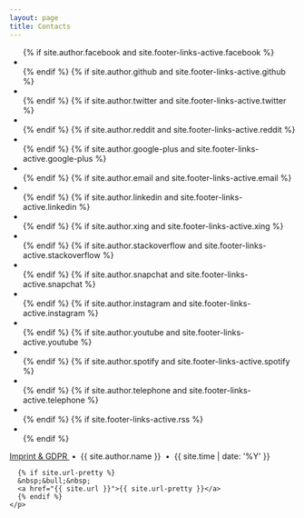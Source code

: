```yaml
---
layout: page
title: Contacts
---
```


<div class="row">
<div class="col-lg-8 col-lg-offset-2 col-md-10 col-md-offset-1">
<ul class="list-inline text-center footer-links">
  {% if site.author.facebook and site.footer-links-active.facebook %}
  <li>
    <a href="https://www.facebook.com/{{ site.author.facebook }}" title="Facebook">
      <span class="fa-stack fa-lg">
	<i class="fa fa-circle fa-stack-2x"></i>
	<i class="fa fa-facebook fa-stack-1x fa-inverse"></i>
      </span>
    </a>
  </li>
  {% endif %}
  {% if site.author.github and site.footer-links-active.github %}
  <li>
    <a href="https://github.com/{{ site.author.github }}" title="GitHub">
      <span class="fa-stack fa-lg">
	<i class="fa fa-circle fa-stack-2x"></i>
	<i class="fa fa-github fa-stack-1x fa-inverse"></i>
      </span>
    </a>
  </li>
  {% endif %}
	  {% if site.author.twitter and site.footer-links-active.twitter %}
  <li>
    <a href="https://twitter.com/{{ site.author.twitter }}" title="Twitter">
      <span class="fa-stack fa-lg">
	<i class="fa fa-circle fa-stack-2x"></i>
	<i class="fa fa-twitter fa-stack-1x fa-inverse"></i>
      </span>
    </a>
  </li>
  {% endif %}
  {% if site.author.reddit and site.footer-links-active.reddit %}
  <li>
    <a href="https://reddit.com/u/{{ site.author.reddit }}" title="Reddit">
      <span class="fa-stack fa-lg">
	<i class="fa fa-circle fa-stack-2x"></i>
	<i class="fa fa-reddit fa-stack-1x fa-inverse"></i>
      </span>
    </a>
  </li>
  {% endif %}
{% if site.author.google-plus and site.footer-links-active.google-plus %}
  <li>
    <a href="https://plus.google.com/{{ site.author.google-plus }}" title="Google+">
      <span class="fa-stack fa-lg">
	<i class="fa fa-circle fa-stack-2x"></i>
	<i class="fa fa-google-plus fa-stack-1x fa-inverse"></i>
      </span>
    </a>
  </li>
  {% endif %}
	  {% if site.author.email and site.footer-links-active.email %}
  <li>
    <a href="mailto:{{ site.author.email }}" title="Email me">
      <span class="fa-stack fa-lg">
	<i class="fa fa-circle fa-stack-2x"></i>
	<i class="fa fa-envelope fa-stack-1x fa-inverse"></i>
      </span>
    </a>
  </li>
  {% endif %}
	  {% if site.author.linkedin and site.footer-links-active.linkedin %}
  <li>
    <a href="https://linkedin.com/in/{{ site.author.linkedin }}" title="LinkedIn">
      <span class="fa-stack fa-lg">
	<i class="fa fa-circle fa-stack-2x"></i>
	<i class="fa fa-linkedin fa-stack-1x fa-inverse"></i>
      </span>
    </a>
  </li>
  {% endif %}
	  {% if site.author.xing and site.footer-links-active.xing %}
  <li>
    <a href="https://www.xing.com/profile/{{ site.author.xing }}" title="Xing">
      <span class="fa-stack fa-lg">
	<i class="fa fa-circle fa-stack-2x"></i>
	<i class="fa fa-xing fa-stack-1x fa-inverse"></i>
      </span>
    </a>
  </li>
  {% endif %}
	  {% if site.author.stackoverflow and site.footer-links-active.stackoverflow %}
  <li>
    <a href="https://stackoverflow.com/users/{{ site.author.stackoverflow }}" title="StackOverflow">
      <span class="fa-stack fa-lg">
	<i class="fa fa-circle fa-stack-2x"></i>
	<i class="fa fa-stack-overflow fa-stack-1x fa-inverse"></i>
      </span>
    </a>
  </li>
  {% endif %}
{% if site.author.snapchat and site.footer-links-active.snapchat %}
  <li>
    <a href="https://www.snapchat.com/add/{{ site.author.snapchat }}" title="Snapchat">
      <span class="fa-stack fa-lg">
	<i class="fa fa-circle fa-stack-2x"></i>
	<i class="fa fa-snapchat-ghost fa-stack-1x fa-inverse"></i>
      </span>
    </a>
  </li>
  {% endif %}
{% if site.author.instagram and site.footer-links-active.instagram %}
  <li>
    <a href="https://www.instagram.com/{{ site.author.instagram }}" title="Instagram">
      <span class="fa-stack fa-lg">
	<i class="fa fa-circle fa-stack-2x"></i>
	<i class="fa fa-instagram fa-stack-1x fa-inverse"></i>
      </span>
    </a>
  </li>
  {% endif %}
{% if site.author.youtube and site.footer-links-active.youtube %}
  <li>
    <a href="https://www.youtube.com/{{ site.author.youtube }}" title="YouTube">
      <span class="fa-stack fa-lg">
	<i class="fa fa-circle fa-stack-2x"></i>
	<i class="fa fa-youtube fa-stack-1x fa-inverse"></i>
      </span>
    </a>
  </li>
  {% endif %}
{% if site.author.spotify and site.footer-links-active.spotify %}
  <li>
    <a href="https://open.spotify.com/user/{{ site.author.spotify }}" title="Spotify">
      <span class="fa-stack fa-lg">
	<i class="fa fa-circle fa-stack-2x"></i>
	<i class="fa fa-spotify fa-stack-1x fa-inverse"></i>
      </span>
    </a>
  </li>
{% endif %}
{% if site.author.telephone and site.footer-links-active.telephone %}
  <li>
    <a href="tel:{{ site.author.telephone }}" title="Phone">
      <span class="fa-stack fa-lg">
	<i class="fa fa-circle fa-stack-2x"></i>
	<i class="fa fa-phone fa-stack-1x fa-inverse"></i>
      </span>
    </a>
  </li>
{% endif %}
	  {% if site.footer-links-active.rss %}
	  <li>
		<a href="{{ '/feed.xml' | prepend: site.baseurl }}" title="RSS">
		  <span class="fa-stack fa-lg">
			<i class="fa fa-circle fa-stack-2x"></i>
			<i class="fa fa-rss fa-stack-1x fa-inverse"></i>
		  </span>
		</a>
	  </li>
  {% endif %}
</ul>
<p class="copyright text-muted">
	  <a href="{{ site.imprint-url }}">Imprint &amp; GDPR </a>
	  &nbsp;&bull;&nbsp;
	  {{ site.author.name }}
	  &nbsp;&bull;&nbsp;
	  {{ site.time | date: '%Y' }}

	  {% if site.url-pretty %}
	  &nbsp;&bull;&nbsp;
	  <a href="{{ site.url }}">{{ site.url-pretty }}</a>
	  {% endif %}
    </p>
</div>
</div>

